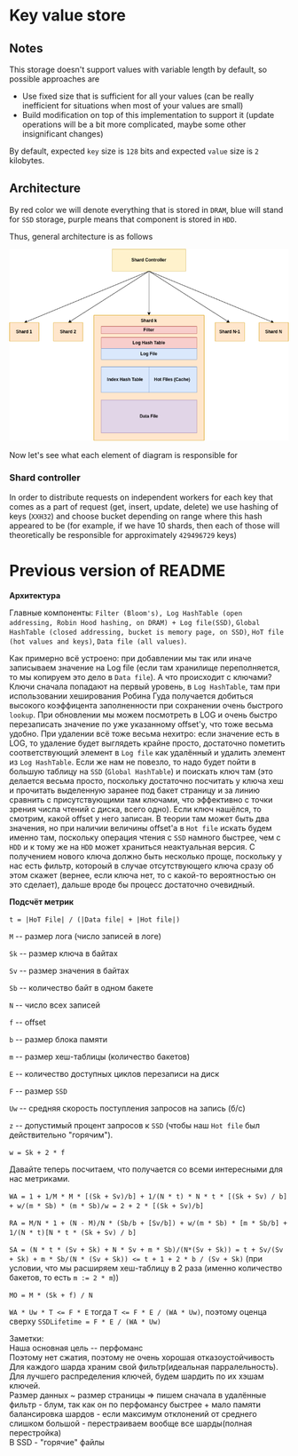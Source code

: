 # Key value store

## Notes

This storage doesn't support values with variable length by default, so possible approaches are

 - Use fixed size that is sufficient for all your values (can be really inefficient for situations when most of your values are small)
 - Build modification on top of this implementation to support it (update operations will be a bit more complicated, maybe some other insignificant changes)

By default, expected `key` size is `128` bits and expected `value` size is `2` kilobytes.

## Architecture

By red color we will denote everything that is stored in `DRAM`, blue will stand for `SSD` storage, purple means that component is stored in `HDD`.

Thus, general architecture is as follows

<p align="center">
  <img src="resources/images/architecture.png" alt="storage architecture">
</p>

Now let's see what each element of diagram is responsible for

### Shard controller

In order to distribute requests on independent workers for each key that comes as a part of request (get, insert, update, delete) we use hashing of keys (`XXH32`)
 and choose bucket depending on range where this hash appeared to be (for example, if we have 10 shards, then each of those will theoretically be responsible for approximately `429496729` keys)













# Previous version of README


**Архитектура**

Главные компоненты: `Filter (Bloom's), Log HashTable (open addressing, Robin Hood hashing, on DRAM) + Log file(SSD)`, `Global HashTable (closed addressing, bucket is memory page, on SSD)`,
`HoT file (hot values and keys)`, `Data file (all values)`.

Как примерно всё устроено: при добавлении мы так или иначе записываем значение на Log file (если там хранилище переполняется, то мы копируем это дело в `Data file`). А что происходит с ключами? Ключи сначала попадают на первый уровень, в `Log HashTable`, там при использовании хеширования Робина Гуда получается добиться высокого коэффицента заполненности при сохранении очень быстрого `lookup`. При обновлении мы можем посмотреть в LOG и очень быстро перезаписать значение по уже указанному offset'у, что тоже весьма удобно. При удалении всё тоже весьма нехитро: если значение есть в LOG, то удаление будет выглядеть крайне просто, достаточно пометить соответствующий элемент в `Log file` как удалённый и удалить элемент из `Log HashTable`. Если же нам не повезло, то надо будет пойти в большую таблицу на `SSD` (`Global HashTable`) и поискать ключ там (это делается весьма просто, поскольку достаточно посчитать у ключа хеш и прочитать выделенную заранее под бакет страницу и за линию сравнить с присутствующими там ключами, что эффективно с точки зрения числа чтений с диска, всего одно). Если ключ нашёлся, то смотрим, какой offset у него записан. В теории там может быть два значения, но при наличии величины offset'а в `Hot file` искать будем именно там, поскольку операция чтения с `SSD` намного быстрее, чем с `HDD` и к тому же на `HDD` может храниться неактуальная версия. C получением нового ключа должно быть несколько проще, поскольку у нас есть фильтр, котороый в случае отсутствующего ключа сразу об этом скажет (вернее, если ключа нет, то с какой-то вероятностью он это сделает), дальше вроде бы процесс достаточно очевидный.

**Подсчёт метрик**

`t = |HoT File| / (|Data file| + |Hot file|)`

`M` -- размер лога (число записей в логе)

`Sk` -- размер ключа в байтах

`Sv` -- размер значения в байтах

`Sb` -- количество байт в одном бакете

`N` -- число всех записей

`f` -- offset

`b` -- размер блока памяти

`m` -- размер хеш-таблицы (количество бакетов)

`E` -- количество доступных циклов перезаписи на диск

`F` -- размер `SSD`

`Uw` -- средняя скорость поступления запросов на запись (б/c)

`z` -- допустимый процент запросов к `SSD` (чтобы наш `Hot file` был действительно "горячим").

`w = Sk + 2 * f` 

Давайте теперь посчитаем, что получается со всеми интересными для нас метриками.

`WA = 1 + 1/M * M * [(Sk + Sv)/b] + 1/(N * t) * N * t * [(Sk + Sv) / b] + w/(m * Sb) * (m * Sb)/w = 2 + 2 * [(Sk + Sv)/b]`

`RA = M/N * 1 + (N - M)/N * (Sb/b + [Sv/b]) + w/(m * Sb) * [m * Sb/b] + 1/(N * t)[N * t * (Sk + Sv) / b]`

`SA = (N * t * (Sv + Sk) + N * Sv + m * Sb)/(N*(Sv + Sk)) = t + Sv/(Sv + Sk) + m * Sb/(N * (Sv + Sk)) <= t + 1 + 2 * b / (Sv + Sk)` (при условии, что мы расширяем хеш-таблицу в 2 раза (именно количество бакетов, то есть `m := 2 * m`))

`MO = M * (Sk + f) / N`

`WA * Uw * T <= F * E` тогда `T <= F * E / (WA * Uw)`, поэтому оценца сверху `SSDLifetime = F * E / (WA * Uw)`


Заметки:  
  Наша основная цель -- перфоманс  
  Поэтому нет сжатия, поэтому не очень хорошая отказоустойчивость  
  Для каждого шарда храним свой фильтр(идеальная парралельность).  
  Для лучшего распределения ключей, будем шардить по их хэшам ключей.  
  Размер данных ~ размер страницы => пишем сначала в удалённые  
  фильтр - блум, так как он по перфомансу быстрее + мало памяти  
  балансировка шардов - если максимум отклонений от среднего слишком большой - перестраиваем вообще все шарды(полная перестройка)  
  В SSD - "горячие" файлы

